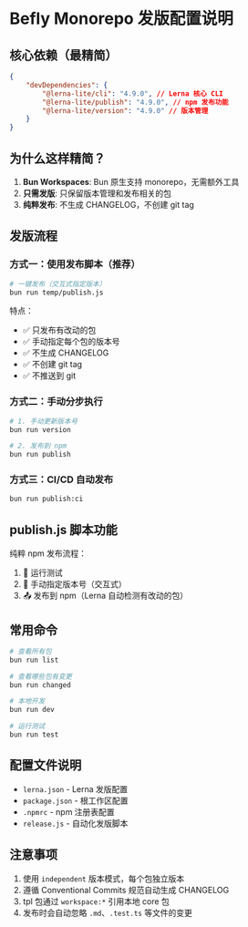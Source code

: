 # Befly Monorepo 发版配置说明

## 核心依赖（最精简）

```json
{
    "devDependencies": {
        "@lerna-lite/cli": "4.9.0", // Lerna 核心 CLI
        "@lerna-lite/publish": "4.9.0", // npm 发布功能
        "@lerna-lite/version": "4.9.0" // 版本管理
    }
}
```

## 为什么这样精简？

1. **Bun Workspaces**: Bun 原生支持 monorepo，无需额外工具
2. **只需发版**: 只保留版本管理和发布相关的包
3. **纯粹发布**: 不生成 CHANGELOG，不创建 git tag

## 发版流程

### 方式一：使用发布脚本（推荐）

```bash
# 一键发布（交互式指定版本）
bun run temp/publish.js
```

特点：

-   ✅ 只发布有改动的包
-   ✅ 手动指定每个包的版本号
-   ✅ 不生成 CHANGELOG
-   ✅ 不创建 git tag
-   ✅ 不推送到 git

### 方式二：手动分步执行

```bash
# 1. 手动更新版本号
bun run version

# 2. 发布到 npm
bun run publish
```

### 方式三：CI/CD 自动发布

```bash
bun run publish:ci
```

## publish.js 脚本功能

纯粹 npm 发布流程：

1. 🧪 运行测试
2. 📝 手动指定版本号（交互式）
3. 📤 发布到 npm（Lerna 自动检测有改动的包）

## 常用命令

```bash
# 查看所有包
bun run list

# 查看哪些包有变更
bun run changed

# 本地开发
bun run dev

# 运行测试
bun run test
```

## 配置文件说明

-   `lerna.json` - Lerna 发版配置
-   `package.json` - 根工作区配置
-   `.npmrc` - npm 注册表配置
-   `release.js` - 自动化发版脚本

## 注意事项

1. 使用 `independent` 版本模式，每个包独立版本
2. 遵循 Conventional Commits 规范自动生成 CHANGELOG
3. tpl 包通过 `workspace:*` 引用本地 core 包
4. 发布时会自动忽略 `.md`、`.test.ts` 等文件的变更
